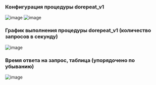 ### Конфигурация процедуры dorepeat_v1
![image](https://github.com/Gala05/Loadqa-hw-database/assets/122028222/ee8844a2-e57c-4c11-ad0e-d004b1fa176a)
![image](https://github.com/Gala05/Loadqa-hw-database/assets/122028222/2ad5c5cf-e1eb-4ffb-8f3f-39426befbe6b)

### График выполнения процедуры dorepeat_v1 (количество запросов в секунду)
![image](https://github.com/Gala05/Loadqa-hw-database/assets/122028222/70608e36-c6d5-4f2f-9a86-7c24e3e0aedb)

### Время ответа на запрос, таблица (упорядочено по убыванию)
![image](https://github.com/Gala05/Loadqa-hw-database/assets/122028222/ee7608d6-577e-4611-a14c-9dcb21cf3031)
